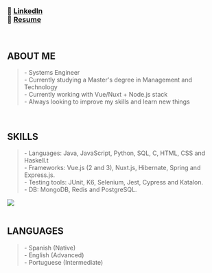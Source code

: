<h3>
  🔸 <a href="https://www.linkedin.com/in/rodrigo-diaz-6a74a9153/">LinkedIn</a></br>
  🔸 <a href="https://drive.google.com/file/d/1KSwG8dmzlDMwhJfDufKJ2rtNLtGKdcfJ/view?usp=sharing">Resume</a>
</h3>
<br />

<h2>ABOUT ME</h2>
<blockquote>
  - Systems Engineer <br />
  - Currently studying a Master's degree in Management and Technology <br />
  - Currently working with Vue/Nuxt + Node.js stack <br />
  - Always looking to improve my skills and learn new things <br />
</blockquote>
<br />

<h2>SKILLS</h2>
<blockquote>
  - Languages: Java, JavaScript, Python, SQL, C, HTML, CSS and Haskell.t<br />
  - Frameworks: Vue.js (2 and 3), Nuxt.js, Hibernate, Spring and Express.js.<br />
  - Testing tools: JUnit, K6, Selenium, Jest, Cypress and Katalon.<br />
  - DB: MongoDB, Redis and PostgreSQL.<br />
</blockquote>

<picture>
<source 
  srcset="https://github-readme-stats.vercel.app/api/top-langs?username=rdiazutn&show_icons=true&theme=dark&layout=compact"
  media="(prefers-color-scheme: dark)"
/>
<source
  srcset="https://github-readme-stats.vercel.app/api/top-langs?username=rdiazutn&show_icons=true&layout=compact"
  media="(prefers-color-scheme: light), (prefers-color-scheme: no-preference)"
/>
<img src="https://github-readme-stats.vercel.app/api/top-langs?username=rdiazutn&show_icons=true&theme=transparent&layout=compact" />
</picture>
<br />
<br />

<h2>LANGUAGES</h2>
<blockquote>
  - Spanish (Native)<br />
  - English (Advanced)<br />
  - Portuguese (Intermediate)<br />
</blockquote>
<br />

